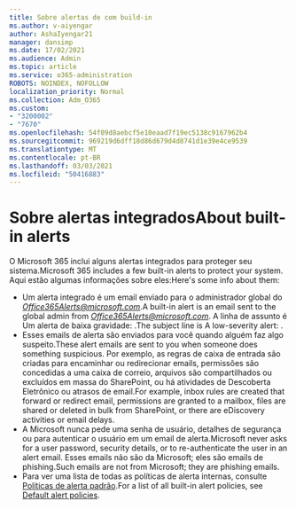 ```yaml
---
title: Sobre alertas de com build-in
ms.author: v-aiyengar
author: AshaIyengar21
manager: dansimp
ms.date: 17/02/2021
ms.audience: Admin
ms.topic: article
ms.service: o365-administration
ROBOTS: NOINDEX, NOFOLLOW
localization_priority: Normal
ms.collection: Adm_O365
ms.custom:
- "3200002"
- "7670"
ms.openlocfilehash: 54f09d8aebcf5e10eaad7f19ec5138c9167962b4
ms.sourcegitcommit: 969219d6dff18d86d679d4d8741d1e39e4ce9539
ms.translationtype: MT
ms.contentlocale: pt-BR
ms.lasthandoff: 03/03/2021
ms.locfileid: "50416883"
---
```

# <a name="about-built-in-alerts"></a><span data-ttu-id="a7717-102">Sobre alertas integrados</span><span class="sxs-lookup"><span data-stu-id="a7717-102">About built-in alerts</span></span>

<span data-ttu-id="a7717-103">O Microsoft 365 inclui alguns alertas integrados para proteger seu sistema.</span><span class="sxs-lookup"><span data-stu-id="a7717-103">Microsoft 365 includes a few built-in alerts to protect your system.</span></span> <span data-ttu-id="a7717-104">Aqui estão algumas informações sobre eles:</span><span class="sxs-lookup"><span data-stu-id="a7717-104">Here's some info about them:</span></span>

- <span data-ttu-id="a7717-105">Um alerta integrado é um email enviado para o administrador global do *Office365Alerts@microsoft.com*.</span><span class="sxs-lookup"><span data-stu-id="a7717-105">A built-in alert is an email sent to the global admin from *Office365Alerts@microsoft.com*.</span></span> <span data-ttu-id="a7717-106">A linha de assunto é Um alerta de baixa gravidade: <name of alert policy> .</span><span class="sxs-lookup"><span data-stu-id="a7717-106">The subject line is A low-severity alert: <name of alert policy>.</span></span>
- <span data-ttu-id="a7717-107">Esses emails de alerta são enviados para você quando alguém faz algo suspeito.</span><span class="sxs-lookup"><span data-stu-id="a7717-107">These alert emails are sent to you when someone does something suspicious.</span></span> <span data-ttu-id="a7717-108">Por exemplo, as regras de caixa de entrada são criadas para encaminhar ou redirecionar emails, permissões são concedidas a uma caixa de correio, arquivos são compartilhados ou excluídos em massa do SharePoint, ou há atividades de Descoberta Eletrônico ou atrasos de email.</span><span class="sxs-lookup"><span data-stu-id="a7717-108">For example, inbox rules are created that forward or redirect email, permissions are granted to a mailbox, files are shared or deleted in bulk from SharePoint, or there are eDiscovery activities or email delays.</span></span>
- <span data-ttu-id="a7717-109">A Microsoft nunca pede uma senha de usuário, detalhes de segurança ou para autenticar o usuário em um email de alerta.</span><span class="sxs-lookup"><span data-stu-id="a7717-109">Microsoft never asks for a user password, security details, or to re-authenticate the user in an alert email.</span></span> <span data-ttu-id="a7717-110">Esses emails não são da Microsoft; eles são emails de phishing.</span><span class="sxs-lookup"><span data-stu-id="a7717-110">Such emails are not from Microsoft; they are phishing emails.</span></span>
- <span data-ttu-id="a7717-111">Para ver uma lista de todas as políticas de alerta internas, consulte [Políticas de alerta padrão](https://go.microsoft.com/fwlink/?linkid=2103170).</span><span class="sxs-lookup"><span data-stu-id="a7717-111">For a list of all built-in alert policies, see [Default alert policies](https://go.microsoft.com/fwlink/?linkid=2103170).</span></span>